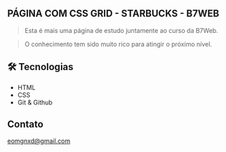 ## PÁGINA COM CSS GRID - STARBUCKS - B7WEB

> Esta é mais uma página de estudo juntamente ao curso da B7Web.

> O conhecimento tem sido muito rico para atingir o próximo nível.

## 🛠 Tecnologias

-  HTML
-  CSS
-  Git & Github

## Contato

eomgnxd@gmail.com
